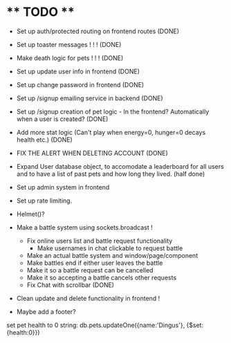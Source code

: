 # ** TODO **
- Set up auth/protected routing on frontend routes (DONE)

- Set up toaster messages ! ! ! (DONE)

- Make death logic for pets ! ! ! (DONE)

- Set up update user info in frontend (DONE)
- Set up change password in frontend (DONE)

- Set up /signup emailing service in backend (DONE)
- Set up /signup creation of pet logic - In the frontend? Automatically when a user is created? (DONE)

- Add more stat logic (Can't play when energy=0, hunger=0 decays health etc.) (DONE)

- FIX THE ALERT WHEN DELETING ACCOUNT (DONE)

- Expand User database object, to accomodate a leaderboard for all users and to have a list of past pets and how long they lived. (half done)

- Set up admin system in frontend

- Set up rate limiting.

- Helmet()?

- Make a battle system using sockets.broadcast !
    - Fix online users list and battle request functionality
        - Make usernames in chat clickable to request battle
    - Make an actual battle system and window/page/component
    - Make battles end if either user leaves the battle
    - Make it so a battle request can be cancelled
    - Make it so accepting a battle cancels other requests
    - Fix Chat with scrollbar (DONE)

- Clean update and delete functionality in frontend !

- Maybe add a footer?

set pet health to 0 string: db.pets.updateOne({name:'Dingus'}, {$set:{health:0}})
